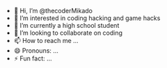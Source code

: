 - 👋 Hi, I’m @thecoderMikado
- 👀 I’m interested in coding hacking and game hacks
- 🌱 I’m currently a high school student
- 💞️ I’m looking to collaborate on coding
- 📫 How to reach me ...
- 😄 Pronouns: ...
- ⚡ Fun fact: ...

<!---
thecoderMikado/thecoderMikado is a ✨ special ✨ repository because its `README.md` (this file) appears on your GitHub profile.
You can click the Preview link to take a look at your changes.
--->
